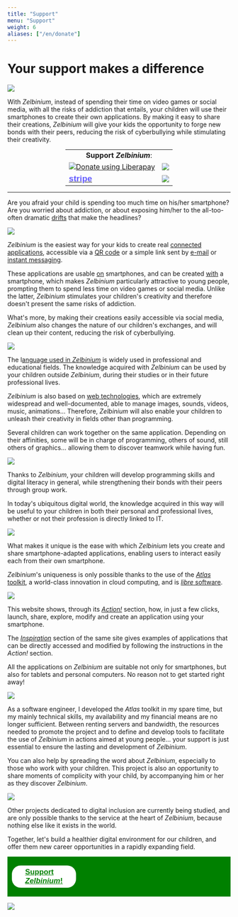 ```yaml
---
title: "Support"
menu: "Support"
weight: 6
aliases: ["/en/donate"]
---
```


# Your support makes a difference

![](./CrowdfundingAnimation.gif)

With *Zelbinium*, instead of spending their time on video games or social media, with all the risks of addiction that entails, your children will use their smartphones to create their own applications. By making it easy to share their creations, *Zelbinium* will give your kids the opportunity to forge new bonds with their peers, reducing the risk of cyberbullying while stimulating their creativity.

<style>
  <!-- Retrait règle thème Hugo. -->
  .markdown table tr:nth-child(2n) {
	  background: initial;
  }
</style>

<div>
  <table id="support" style="width: fit-content; margin: auto;">
    <tr>
      <td colspan="2" style="border: none; text-align: center;">
        <span style="white-space: no-wrap; width: 100%;"><b>Support <em>Zelbinium</em></b>:</span> 
    </td>
    </tr>
    <tr>
      <td>
        <script src="https://liberapay.com/Epeios/widgets/button.js"></script>
        <noscript>
          <a href="https://liberapay.com/Epeios/donate">
          <img alt="Donate using Liberapay" src="https://liberapay.com/assets/widgets/donate.svg">
        </noscript>
        </a>
      </td>
      <td style="vertical-align: middle;">
        <a style="display: flex;" href="https://github.com/sponsors/epeios-q37">
          <img src="https://img.shields.io/static/v1?label=Sponsor&message=%E2%9D%A4&logo=GitHub"></img>
        </a>
      </td>
    </tr>
    <tr>
      <td>
        <a href="https://donate.stripe.com/7sIcOq9Cm7sc5RS000">
          <span style="font-family: sans-serif; font-size: larger; font-weight: bold; color: #635bff;">stripe</span>
        </a>
      </td>
      <td style="vertical-align: middle;">
        <a style="display: flex;" href="https://www.kisskissbankbank.com/en/projects/zelbinium">
          <img style="max-height: 30px;" src="./KissKissBankBank.png"></img>
        </a>
      </td>
    </tr>
  </table>
</div>

---

Are you afraid your child is spending too much time on his/her smartphone? Are you worried about addiction, or about exposing him/her to the all-too-often dramatic [drifts](https://en.wikipedia.org/wiki/Cyberbullying) that make the headlines?

![](./Cyberharcelement.jpeg)

*Zelbinium* is the easiest way for your kids to create real [connected applications](https://en.wikipedia.org/wiki/Web_application), accessible via a [QR code](https://en.wikipedia.org/wiki/Web_application) or a simple link sent by [e-mail](https://en.wikipedia.org/wiki/Email) or [instant messaging](https://en.wikipedia.org/wiki/Instant_messaging).

These applications are usable <u>on</u> smartphones, and can be created <u>with</u> a smartphone, which makes *Zelbinium* particularly attractive to young people, prompting them to spend less time on video games or social media. Unlike the latter, *Zelbinium* stimulates your children's creativity and therefore doesn't present the same risks of addiction.

What's more, by making their creations easily accessible via social media, *Zelbinium* also changes the nature of our children's exchanges, and will clean up their content, reducing the risk of cyberbullying.

![](./SafeSocialMedia.jpeg)

The l[anguage used in *Zelbinium*](https://en.wikipedia.org/wiki/Python_(programming_language)) is widely used in professional and educational fields. The knowledge acquired with *Zelbinium* can be used by your children outside *Zelbinium*, during their studies or in their future professional lives.

*Zelbinium* is also based on [web technologies](https://en.wikipedia.org/wiki/HTML5), which are extremely widespread and well-documented, able to manage images, sounds, videos, music, animations... Therefore, *Zelbinium* will also enable your children to unleash their creativity in fields other than programming.

Several children can work together on the same application. Depending on their affinities, some will be in charge of programming, others of sound, still others of graphics... allowing them to discover teamwork while having fun.

![](./Collaboration.jpeg)

Thanks to *Zelbinium*, your children will develop programming skills and digital literacy in general, while strengthening their bonds with their peers through group work.

In today's ubiquitous digital world, the knowledge acquired in this way will be useful to your children in both their personal and professional lives, whether or not their profession is directly linked to IT.

![](./DigitalEverywhere.jpeg)

What makes it unique is the ease with which *Zelbinium* lets you create and share smartphone-adapted applications, enabling users to interact easily each from their own smartphone.

*Zelbinium*'s uniqueness is only possible thanks to the use of the [*Atlas* toolkit](https://atlastk.org/), a world-class innovation in cloud computing, and is [*libre* software](https://en.wikipedia.org/wiki/Free_software).

![](./FreeCloudComputing.jpeg)

This website shows, through its [*Action!*](../action/) section, how, in just a few clicks, launch, share, explore, modify and create an application using your smartphone.

The [*Inspiration*](../inspiration/) section of the same site gives examples of applications that can be directly accessed and modified by following the instructions in the *Action!* section.

All the applications on *Zelbinium* are suitable not only for smartphones, but also for tablets and personal computers. No reason not to get started right away!

![](./GetStarted.jpeg)

As a software engineer, I developed the *Atlas* toolkit in my spare time, but my mainly technical skills, my availability and my financial means are no longer sufficient. Between renting servers and bandwidth, the resources needed to promote the project and to define and develop tools to facilitate the use of *Zelbinium* in actions aimed at young people... your support is just essential to ensure the lasting and development of *Zelbinium*.

You can also help by spreading the word about *Zelbinium*, especially to those who work with your children. This project is also an opportunity to share moments of complicity with your child, by accompanying him or her as they discover *Zelbinium*.

![](./Complicity.jpeg)

Other projects dedicated to digital inclusion are currently being studied, and are only possible thanks to the service at the heart of *Zelbinium*, because nothing else like it exists in the world.

Together, let's build a healthier digital environment for our children, and offer them new career opportunities in a rapidly expanding field.

<div style="margin-bottom: 10px; background-color: green; font-size: larger; padding: 10px;">
  <span style="display: flex; width: 100;">
    <a style="margin: auto; background-color: white; color: green; border-radius: 20px; font-family: sans-serif; font-weight: bold; padding: 5px 30px; margin: 10px auto" href="#support">
      <span>Support <em>Zelbinium</em>!</span>
    </a>
  </span>
</div>

![](./Contribute.jpeg)


